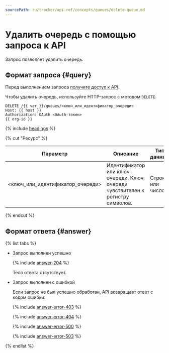 ```yaml
---
sourcePath: ru/tracker/api-ref/concepts/queues/delete-queue.md
---
```

# Удалить очередь с помощью запроса к API

Запрос позволяет удалить очередь.

## Формат запроса {#query}

Перед выполнением запроса [получите доступ к API](../access.md).

Чтобы удалить очередь, используйте HTTP-запрос с методом `DELETE`.

```http
DELETE /{{ ver }}/queues/<ключ_или_идентификатор_очереди>
Host: {{ host }}
Authorization: OAuth <OAuth-токен>
{{ org-id }}
```

{% include [headings](../../../_includes/tracker/api/headings.md) %}

{% cut "Ресурс" %}

Параметр | Описание | Тип данных
----- | ----- | -----
\<ключ_или_идентификатор_очереди\> | Идентификатор или ключ очереди. Ключ очереди чувствителен к регистру символов. | Строка или число

{% endcut %}

## Формат ответа {#answer}

{% list tabs %}

- Запрос выполнен успешно

  {% include [answer-204](../../../_includes/tracker/api/answer-204.md) %} 
  
  Тело ответа отсутствует.

- Запрос выполнен с ошибкой

    Если запрос не был успешно обработан, API возвращает ответ с кодом ошибки:

    {% include [answer-error-403](../../../_includes/tracker/api/answer-error-403.md) %}

    {% include [answer-error-404](../../../_includes/tracker/api/answer-error-404.md) %}

    {% include [answer-error-500](../../../_includes/tracker/api/answer-error-500.md) %}

    {% include [answer-error-503](../../../_includes/tracker/api/answer-error-503.md) %}

{% endlist %}